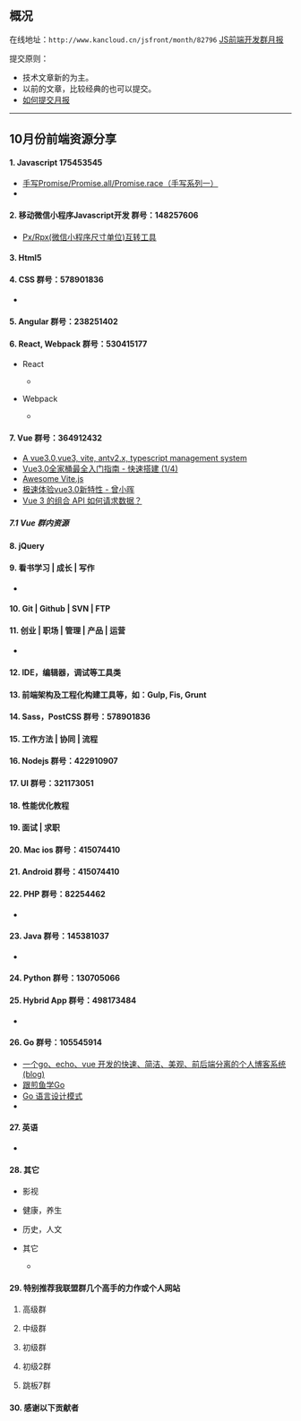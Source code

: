## 概况

在线地址：`http://www.kancloud.cn/jsfront/month/82796` [JS前端开发群月报](http://www.kancloud.cn/jsfront/month/82796)


提交原则：

- 技术文章新的为主。
- 以前的文章，比较经典的也可以提交。
- [如何提交月报](http://www.kancloud.cn/jsfront/month/227309)

---


## 10月份前端资源分享
#### 1. Javascript 175453545
- [手写Promise/Promise.all/Promise.race（手写系列一）](https://zhuanlan.zhihu.com/p/196671665)
- []()

#### 2. 移动微信小程序Javascript开发 群号：148257606
- [Px/Rpx(微信小程序尺寸单位)互转工具](http://allan5.com/px2rpx/)

#### 3. Html5


#### 4. CSS  群号：578901836
- []()

#### 5. Angular 群号：238251402

#### 6. React, Webpack 群号：530415177
- React
  
  - []()
  
- Webpack

  - []()


#### 7. Vue 群号：364912432
- [A vue3.0,vue3, vite, antv2.x, typescript management system](https://github.com/anncwb/vue-vben-admin)
- [Vue3.0全家桶最全入门指南 - 快速搭建 (1/4)](https://juejin.im/post/6867114456762679309)
- [Awesome Vite.js](https://github.com/vitejs/awesome-vite)
- [极速体验vue3.0新特性 - 曾小晖](https://vue-js.com/topic/5e2d023f7a28821363fb6821)
- [Vue 3 的组合 API 如何请求数据？](https://segmentfault.com/a/1190000037532776)

##### 7.1 Vue 群内资源


#### 8. jQuery

#### 9. 看书学习 | 成长 | 写作
- []()

#### 10. Git | Github | SVN | FTP

#### 11. 创业 | 职场 | 管理 | 产品 | 运营
- []()

#### 12. IDE，编辑器，调试等工具类

#### 13. 前端架构及工程化构建工具等，如：Gulp, Fis, Grunt

#### 14. Sass，PostCSS  群号：578901836

#### 15. 工作方法 | 协同 | 流程

#### 16. Nodejs 群号：422910907

#### 17. UI 群号：321173051

#### 18. 性能优化教程

#### 19. 面试 | 求职

#### 20. Mac ios 群号：415074410

#### 21. Android 群号：415074410

#### 22. PHP 群号：82254462
- []()

#### 23. Java 群号：145381037
- []()


#### 24. Python 群号：130705066

#### 25. Hybrid App 群号：498173484
- []()

#### 26. Go 群号：105545914
- [一个go、echo、vue 开发的快速、简洁、美观、前后端分离的个人博客系统(blog)](https://github.com/zxysilent/blog)
- [跟煎鱼学Go](https://eddycjy.gitbook.io/golang/di-1-ke-za-tan)
- [Go 语言设计模式](http://wen.topgoer.com/docs/golang-design-pattern/golang-design-pattern-1cbgha2ltg796)
- []()

#### 27. 英语
- []()

#### 28. 其它

- 影视



- 健康，养生


- 历史，人文


- 其它

  - []()


#### 29. 特别推荐我联盟群几个高手的力作或个人网站

1. 高级群



2. 中级群


3. 初级群

4. 初级2群


5. 跳板7群


#### 30. 感谢以下贡献者

